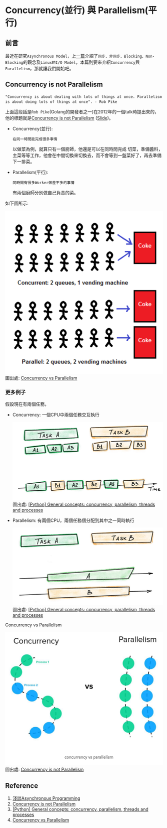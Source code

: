 # Concurrency(並行) 與 Parallelism(平行)

## 前言

最近在研究`Asynchronous Model`，[上一篇](../IO_Models/io_models.md)介紹了`同步、非同步、Blocking、Non-Blocking`的觀念及`Linux的I/O Model`，本篇則要來介紹`Concurrency`與`Parallelism`，那就讓我們開始吧。

## Concurrency is not Parallelism

```
"Concurrency is about dealing with lots of things at once. Parallelism is about doing lots of things at once". - Rob Pike
```

上面這段話是`Rob Pike`(Golang的開發者之一)在2012年的一個talk時提出來的，他的標題就是[Concurrency is not Parallelism](https://www.youtube.com/watch?v=cN_DpYBzKso) ([Slide](https://talks.golang.org/2012/waza.slide#1))。

- Concurrency(並行):

    ```
    在同一時間能完成很多事情
    ```

    以做菜為例，就算只有一個廚師，他還是可以在同時間完成
    切菜，準備醬料，主菜等等工作，他會在中間切換來切換去，而不會等到一盤菜好了，再去準備下一排菜。

- Parallelism(平行):

    ```
    同時間有很多Worker做差不多的事情
    ```

    有兩個廚師分別做自己負責的菜。

如下圖所示:

![](images/curr_vs_para_2.png)
圖出處: [Concurrency vs Parallelism](https://medium.com/@deepshig/concurrency-vs-parallelism-4a99abe9efb8)

### 更多例子

假設現在有兩個任務，

- Concurrency: 一個CPU中兩個任務交互執行

    ![](images/curr_1.png)
    圖出處: [[Python] General concepts: concurrency, parallelism, threads and processes](https://blog.taiker.space/linus-general-concepts-concurrency-parallelism-threads-and-processes/)

- Parallelism: 有兩個CPU，兩個任務個分配到其中之一同時執行

    ![](images/para_1.png)
    圖出處: [[Python] General concepts: concurrency, parallelism, threads and processes](https://blog.taiker.space/linus-general-concepts-concurrency-parallelism-threads-and-processes/)


Concurrency vs Parallelism

![](images/curr_vs_para_1.png)
圖出處: [Concurrency is not Parallelism](https://medium.com/@k.wahome/concurrency-is-not-parallelism-a5451d1cde8d)

## Reference

1. [淺談Asynchronous Programming](https://kkc.github.io/2017/09/01/asynchronous-programming/)
2. [Concurrency is not Parallelism](https://medium.com/@k.wahome/concurrency-is-not-parallelism-a5451d1cde8d)
3. [[Python] General concepts: concurrency, parallelism, threads and processes](https://blog.taiker.space/linus-general-concepts-concurrency-parallelism-threads-and-processes/)
4. [Concurrency vs Parallelism](https://medium.com/@deepshig/concurrency-vs-parallelism-4a99abe9efb8)
